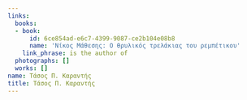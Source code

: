 ```yaml
---
links:
  books:
  - book:
      id: 6ce854ad-e6c7-4399-9087-ce2b104e08b8
      name: 'Νίκος Μάθεσης: Ο θρυλικός τρελάκιας του ρεμπέτικου'
    link_phrase: is the author of
  photographs: []
  works: []
name: Τάσος Π. Καραντής
title: Τάσος Π. Καραντής
---
```



